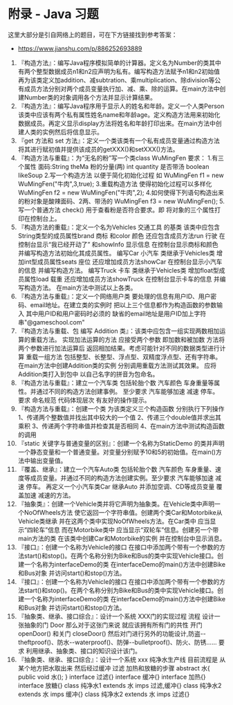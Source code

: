 # 附录 - Java 习题

这里大部分是引自网络上的题目，可在下方链接找到参考答案：

- https://www.jianshu.com/p/886252693889

1. 『构造方法』：编写Java程序模拟简单的计算器。定义名为Number的类其中有两个整型数据成员n1和n2应声明为私有。编写构造方法赋予n1和n2初始值再为该类定义加addition、减subtration、乘multiplication、除division等公有成员方法分别对两个成员变量执行加、减、乘、除的运算。在main方法中创建Number类的对象调用各个方法并显示计算结果。
2. 『构造方法』：编写Java程序用于显示人的姓名和年龄。定义一个人类Person该类中应该有两个私有属性姓名name和年龄age。定义构造方法用来初始化数据成员。再定义显示display方法将姓名和年龄打印出来。在main方法中创建人类的实例然后将信息显示。
3. 『get 方法和 set 方法』：定义一个类该类有一个私有成员变量通过构造方法将其进行赋初值并提供该成员的getXXX()和setXXX()方法。
4. 『构造方法与重载』：为“无名的粉”写一个类class WuMingFen 要求： 1.有三个属性 面码:String theMa 粉的分量(两) int quantity 是否带汤 boolean likeSoup 2.写一个构造方法 以便于简化初始化过程 如 WuMingFen f1 = new WuMingFen("牛肉",3,true); 3.重载构造方法 使得初始化过程可以多样化 WuMingFen f2 = new WuMingFen("牛肉",2); 4.如何使得下列语句构造出来的粉对象是酸辣面码、2两、带汤的 WuMingFen f3 = new WuMingFen(); 5.写一个普通方法 check() 用于查看粉是否符合要求。即 将对象的三个属性打印在控制台上。
5. 『构造方法的重载』：定义一个名为Vehicles 交通工具 的基类 该类中应包含String类型的成员属性brand 商标 和color 颜色 还应包含成员方法run 行驶 在控制台显示“我已经开动了” 和showInfo 显示信息 在控制台显示商标和颜色 并编写构造方法初始化其成员属性。 编写Car 小汽车 类继承于Vehicles类 增加int型成员属性seats 座位 还应增加成员方法showCar 在控制台显示小汽车的信息 并编写构造方法。 编写Truck 卡车 类继承于Vehicles类 增加float型成员属性load 载重 还应增加成员方法showTruck 在控制台显示卡车的信息 并编写构造方法。 在main方法中测试以上各类。
6. 『构造方法与重载』：定义一个网络用户类 要处理的信息有用户ID、用户密码、email地址。在建立类的实例时 把以上三个信息都作为构造函数的参数输入 其中用户ID和用户密码时必须的 缺省的email地址是用户ID加上字符串"@gameschool.com"
7. 『构造方法与重载、包 编写 Addition 类』：该类中应包含一组实现两数相加运算的重载方法。 实现加法运算的方法 应接受两个参数 即加数和被加数 方法将两个参数进行加法运算后 返回相加结果。考虑可能针对不同的数据类型进行计算 重载一组方法 包括整型、长整型、浮点型、双精度浮点型、还有字符串。 在main方法中创建Addition类的实例 分别调用重载方法测试其效果。 应将Addition类打入到包中 以自己名字的拼音为包命名。
8. 『构造方法与重载』：建立一个汽车类 包括轮胎个数 汽车颜色 车身重量等属性。并通过不同的构造方法创建事例。 至少要求 汽车能够加速 减速 停车。 要求 命名规范 代码体现层次 有友好的操作提示。
9. 『构造方法与重载』：创建一个类 为该类定义三个构造函数 分别执行下列操作 1、传递两个整数值并找出其中较大的一个值 2、传递三个double值并求出其乘积 3、传递两个字符串值并检查其是否相同 4、在main方法中测试构造函数的调用
10. 『static 关键字与普通变量的区别』：创建一个名称为StaticDemo 的类并声明一个静态变量和一个普通变量。对变量分别赋予10和5的初始值。在main()方法中输出变量值。
11. 『覆盖、继承』：建立一个汽车Auto类 包括轮胎个数 汽车颜色 车身重量、速度等成员变量。并通过不同的构造方法创建实例。至少要求 汽车能够加速 减速 停车。 再定义一个小汽车类Car 继承Auto 并添加空调、CD等成员变量 覆盖加速 减速的方法。
12. 『抽象类』：创建一个Vehicle类并将它声明为抽象类。在Vehicle类中声明一个NoOfWheels方法 使它返回一个字符串值。创建两个类Car和Motorbike从Vehicle类继承 并在这两个类中实现NoOfWheels方法。在Car类中 应当显示“四轮车”信息 而在Motorbike类中 应当显示“双轮车”信息。创建另一个带main方法的类 在该类中创建Car和Motorbike的实例 并在控制台中显示消息。
13. 『接口』：创建一个名称为Vehicle的接口 在接口中添加两个带有一个参数的方法start()和stop()。在两个名称分别为Bike和Bus的类中实现Vehicle接口。创建一个名称为interfaceDemo的类 在interfaceDemo的main()方法中创建Bike和Bus对象 并访问start()和stop()方法。
14. 『接口』：创建一个名称为Vehicle的接口 在接口中添加两个带有一个参数的方法start()和stop()。在两个名称分别为Bike和Bus的类中实现Vehicle接口。创建一个名称为interfaceDemo的类 在interfaceDemo的main()方法中创建Bike和Bus对象 并访问start()和stop()方法。
15. 『抽象类、继承、接口综合』：设计一个系统 XXX门的实现过程 流程 设计一张抽象的门 Door 那么对于这张门来说 就应该拥有所有门的共性 开门 openDoor() 和关门 closeDoor() 然后对门进行另外的功能设计,防盗--theftproof()、防水--waterproof()、防弹--bulletproof()、防火、防锈…… 要求 利用继承、抽象类、接口的知识设计该门。
16. 『抽象类、继承、接口综合』：设计一个系统 xxx 纯净水生产线 目前流程是 从某个地方把水取出来 然后经过缓冲 过滤 加热和放糖的步骤 abstract 水{ public void 水(); } interface 过滤{} interface 缓冲{} interface 加热{} interface 放糖{} class 纯净水1 extends 水 imps 过滤,缓冲{} class 纯净水2 extends 水 imps 缓冲{} class 纯净水2 extends 水 imps 过滤{} 


